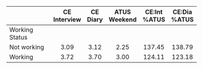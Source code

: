 
|                      | CE<br>Interview |  CE<br>Diary | ATUS<br>Weekend | CE:Int<br>%ATUS | CE:Dia<br>%ATUS |
| -------------------- | :----------: | :----------: | :----------: | :----------: | :----------: |
| Working Status       |              |              |              |              |              |
| Not working          |         3.09 |         3.12 |         2.25 |       137.45 |       138.79 |
| Working              |         3.72 |         3.70 |         3.00 |       124.11 |       123.18 |

